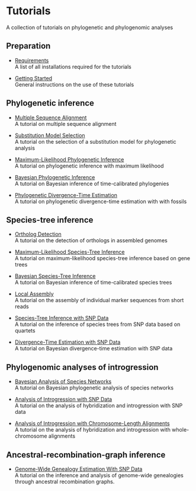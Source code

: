 # Tutorials

A collection of tutorials on phylogenetic and phylogenomic analyses


## Preparation

* [Requirements](requirements.md)<br>A list of all installations required for the tutorials

* [Getting Started](getting_started.md)<br>General instructions on the use of these tutorials

## Phylogenetic inference

* [Multiple Sequence Alignment](multiple_sequence_alignment/README.md)<br>A tutorial on multiple sequence alignment

* [Substitution Model Selection](substitution_model_selection/README.md)<br>A tutorial on the selection of a substitution model for phylogenetic analysis

* [Maximum-Likelihood Phylogenetic Inference](ml_phylogeny_inference/README.md)<br>A tutorial on phylogenetic inference with maximum likelihood

* [Bayesian Phylogenetic Inference](bayesian_phylogeny_inference/README.md)<br>A tutorial on Bayesian inference of time-calibrated phylogenies

* [Phylogenetic Divergence-Time Estimation](divergence_time_estimation/README.md)<br>A tutorial on phylogenetic divergence-time estimation with with fossils

## Species-tree inference

* [Ortholog Detection](ortholog_detection/README.md)<br>A tutorial on the detection of orthologs in assembled genomes

* [Maximum-Likelihood Species-Tree Inference](ml_species_tree_inference/README.md)<br>A tutorial on maximum-likelihood species-tree inference based on gene trees

* [Bayesian Species-Tree Inference](bayesian_species_tree_inference/README.md)<br>A tutorial on Bayesian inference of time-calibrated species trees

* [Local Assembly](local_assembly/README.md)<br>A tutorial on the assembly of individual marker sequences from short reads

* [Species-Tree Inference with SNP Data](species_tree_inference_with_snp_data/README.md)<br>A tutorial on the inference of species trees from SNP data based on quartets

* [Divergence-Time Estimation with SNP Data](divergence_time_estimation_with_snp_data/README.md)<br>A tutorial on Bayesian divergence-time estimation with SNP data

## Phylogenomic analyses of introgression

* [Bayesian Analysis of Species Networks](bayesian_analysis_of_species_networks/README.md)<br>A tutorial on Bayesian phylogenetic analysis of species networks

* [Analysis of Introgression with SNP Data](analysis_of_introgression_with_snp_data/README.md)<br>A tutorial on the analysis of hybridization and introgression with SNP data

* [Analysis of Introgression with Chromosome-Length Alignments](analysis_of_introgression_with_chromosome_length_alignments/README.md)<br>A tutorial on the analysis of hybridization and introgression with whole-chromosome alignments

## Ancestral-recombination-graph inference

* [Genome-Wide Genealogy Estimation With SNP Data](genome_wide_genealogy_estimation_with_snp_data/README.md)<br>A tutorial on the inference and analysis of genome-wide genealogies through ancestral recombination graphs.
